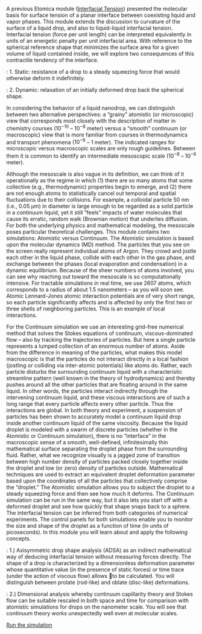 

A previous Etomica module ([Interfacial Tension](http://rheneas.eng.buffalo.edu/wiki/Interfacial_tension)) presented the molecular basis for surface tension of a planar interface between coexisting liquid and vapor phases. This module extends the discussion to curvature of the surface of a liquid drop, and also to liquid-liquid interfacial tension. Interfacial tension   (force per unit length) can be interpreted equivalently in units of an energetic penalty per unit interfacial area. With reference to the spherical reference shape that minimizes the surface area for a given volume of liquid contained inside, we will explore two consequences of this contractile tendency of the interface. 

: 1. Static:  resistance of a drop to a steady squeezing force that would otherwise deform it indefinitely. 

: 2. Dynamic: relaxation of an initially deformed drop back the spherical shape.

In considering the behavior of a liquid nanodrop, we can distinguish between two alternative perspectives: a “grainy” atomistic (or microscopic) view that corresponds most closely with the description of matter in chemistry courses ($10^{-10}$ – $10^{-8}$ meter) versus a “smooth” continuum (or macroscopic) view that is more familiar from courses in thermodynamics and transport phenomena ($10^{-6}$ – 1 meter). The indicated ranges for microscopic versus macroscopic scales are only rough guidelines. Between them it is common to identify an intermediate mesoscopic scale ($10^{-8}$ – $10^{-6}$ meter). 

Although the mesoscale is also vague in its definition, we can think of it operationally as the regime in which (1) there are so many atoms that some collective (e.g., thermodynamic) properties begin to emerge, and (2) there are not enough atoms to statistically cancel out temporal and spatial fluctuations due to their collisions. For example, a colloidal particle 50 nm (i.e., 0.05 $\mu$m) in diameter is large enough to be regarded as a solid particle in a continuum liquid, yet it still “feels” impacts of water molecules that cause its erratic, random walk (Brownian motion) that underlies diffusion. For both the underlying physics and mathematical modeling, the mesoscale poses particular theoretical challenges. This module contains two simulations: Atomistic versus Continuum.
The Atomistic simulation is based upon the molecular dynamics (MD) method. The particles that you see on the screen really represent individual atoms of Argon. They crowd and jostle each other in the liquid phase, collide with each other in the gas phase, and exchange between the phases (local evaporation and condensation) in a dynamic equilibrium. Because of the sheer numbers of atoms involved, you can see why reaching out toward the mesoscale is so computationally intensive. For tractable simulations in real time, we use 2607 atoms, which corresponds to a radius of about 1.5 nanometers – as you will soon see. Atomic Lennard-Jones atomic interaction potentials are of very short range, so each particle significantly affects and is affected by only the first two or three shells of neighboring particles. This is an example of local interactions. 

For the Continuum simulation we use an interesting grid-free numerical method that solves the Stokes equations of continuum, viscous-dominated flow – also by tracking the trajectories of particles. But here a single particle represents a lumped collection of an enormous number of atoms. Aside from the difference in meaning of the particles, what makes this model macroscopic is that the particles do not interact directly in a local fashion (jostling or colliding via inter-atomic potentials) like atoms do. Rather, each particle disturbs the surrounding continuum liquid with a characteristic streamline pattern (well known in the theory of hydrodynamics) and thereby pushes around all the other particles that are floating around in the same liquid. In other words, the particles interact indirectly through the intervening continuum liquid, and these viscous interactions are of such a long range that every particle affects every other particle. Thus the interactions are  global. In both theory and experiment, a suspension of particles has been shown to accurately model a continuum liquid drop inside another continuum liquid of the same viscosity. 
Because the liquid droplet is modeled with a swarm of discrete particles (whether in the Atomistic or Continuum simulation), there is no “interface” in the macroscopic sense of a smooth, well-defined, infinitesimally thin mathematical surface separating the droplet phase from the surrounding fluid. Rather, what we recognize visually is a jagged zone of transition between high number density of particles packed closely together inside the droplet and low (or zero) density of particles outside. Mathematical techniques are used to extract an equivalent droplet deformation parameter based upon the coordinates of all the particles that collectively comprise the “droplet.”
The Atomistic simulation allows you to subject the droplet to a steady squeezing force and then see how much it deforms. The Continuum simulation can be run in the same way, but it also lets you start off with a deformed droplet and see how quickly that shape snaps back to a sphere. The interfacial tension can be inferred from both categories of numerical experiments. The control panels for both simulations enable you to monitor the size and shape of the droplet as a function of time (in units of picoseconds). In this module you will learn about and apply the following concepts.

: 1.) Axisymmetric drop shape analysis (ADSA) as an indirect mathematical way of deducing interfacial tension  without measuring forces directly. The shape of a drop is characterized by a dimensionless deformation parameter whose quantitative value (in the presence of static forces) or time trace (under the action of viscous flow) allows  to be calculated. You will distinguish between prolate (rod-like) and oblate (disc-like) deformations.

: 2.) Dimensional analysis whereby continuum capillarity theory and Stokes flow can be suitable rescaled in both space and time for comparison with atomistic simulations for drops on the nanometer scale. You will see that continuum theory works unexpectedly well even at molecular scales.


[Run the simulation](Droplet/Simulator)
